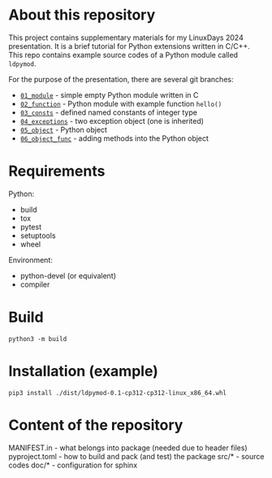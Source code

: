 # About this repository

This project contains supplementary materials for my LinuxDays 2024 presentation. It is a brief tutorial for Python extensions written in C/C++.
This repo contains example source codes of a Python module called `ldpymod`.

For the purpose of the presentation, there are several git branches:

* [`01_module`](https://github.com/cejkato2/linuxdays24/tree/01_module) - simple empty Python module written in C
* [`02_function`](https://github.com/cejkato2/linuxdays24/tree/02_function) - Python module with example function `hello()`
* [`03_consts`](https://github.com/cejkato2/linuxdays24/tree/03_consts) - defined named constants of integer type
* [`04_exceptions`](https://github.com/cejkato2/linuxdays24/tree/04_exceptions) - two exception object (one is inherited)
* [`05_object`](https://github.com/cejkato2/linuxdays24/tree/05_object) - Python object
* [`06_object_func`](https://github.com/cejkato2/linuxdays24/tree/06_object_func) - adding methods into the Python object


# Requirements

Python:

- build
- tox
- pytest
- setuptools
- wheel

Environment:

- python-devel (or equivalent)
- compiler

# Build

```
python3 -m build
```

# Installation (example)

```
pip3 install ./dist/ldpymod-0.1-cp312-cp312-linux_x86_64.whl

```

# Content of the repository

MANIFEST.in - what belongs into package (needed due to header files)
pyproject.toml - how to build and pack (and test) the package
src/* - source codes
doc/* - configuration for sphinx


